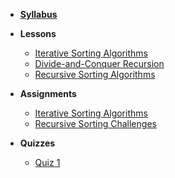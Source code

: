 - **[Syllabus](README.md)**
- **Lessons**

  - [Iterative Sorting Algorithms](Lessons/SortingIterative.md)
  - [Divide-and-Conquer Recursion]( Lessons/SortingDivideConquer.md)
  - [Recursive Sorting Algorithms](Lessons/SortingRecursive.md)


- **Assignments**

  - [Iterative Sorting Algorithms](https://www.gradescope.com/courses/202246/assignments/778873)
  - [Recursive Sorting Challenges](https://www.gradescope.com/courses/202246/assignments/818780)

- **Quizzes**

  - [Quiz 1](Lessons/Quiz1.md)